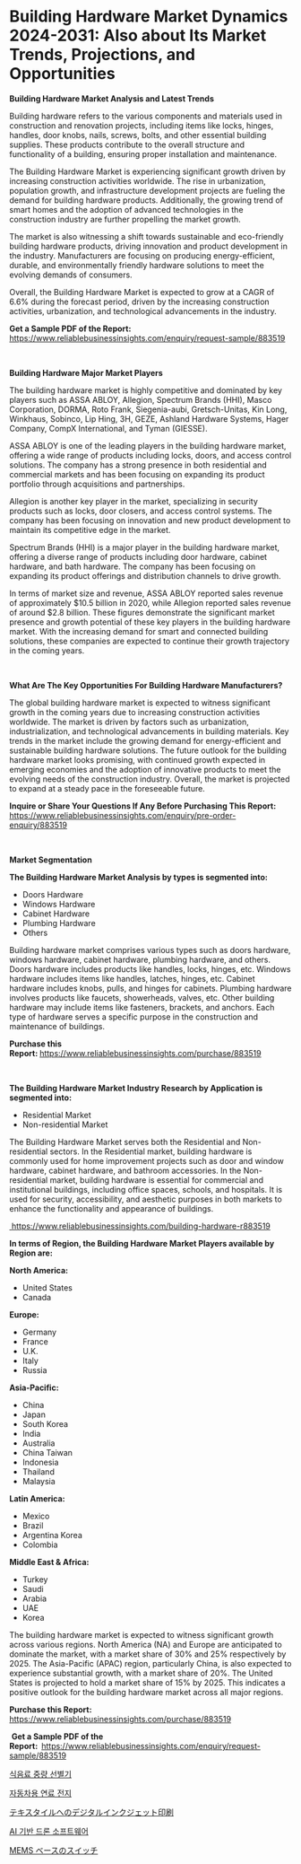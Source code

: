 <p><h1>Building Hardware Market Dynamics 2024-2031: Also about Its Market Trends, Projections, and Opportunities</h1></p><p><strong>Building Hardware Market Analysis and Latest Trends</strong></p>
<p><p>Building hardware refers to the various components and materials used in construction and renovation projects, including items like locks, hinges, handles, door knobs, nails, screws, bolts, and other essential building supplies. These products contribute to the overall structure and functionality of a building, ensuring proper installation and maintenance.</p><p>The Building Hardware Market is experiencing significant growth driven by increasing construction activities worldwide. The rise in urbanization, population growth, and infrastructure development projects are fueling the demand for building hardware products. Additionally, the growing trend of smart homes and the adoption of advanced technologies in the construction industry are further propelling the market growth.</p><p>The market is also witnessing a shift towards sustainable and eco-friendly building hardware products, driving innovation and product development in the industry. Manufacturers are focusing on producing energy-efficient, durable, and environmentally friendly hardware solutions to meet the evolving demands of consumers.</p><p>Overall, the Building Hardware Market is expected to grow at a CAGR of 6.6% during the forecast period, driven by the increasing construction activities, urbanization, and technological advancements in the industry.</p></p>
<p><strong>Get a Sample PDF of the Report:&nbsp;</strong> <a href="https://www.reliablebusinessinsights.com/enquiry/request-sample/883519">https://www.reliablebusinessinsights.com/enquiry/request-sample/883519</a></p>
<p>&nbsp;</p>
<p><strong>Building Hardware Major Market Players</strong></p>
<p><p>The building hardware market is highly competitive and dominated by key players such as ASSA ABLOY, Allegion, Spectrum Brands (HHI), Masco Corporation, DORMA, Roto Frank, Siegenia-aubi, Gretsch-Unitas, Kin Long, Winkhaus, Sobinco, Lip Hing, 3H, GEZE, Ashland Hardware Systems, Hager Company, CompX International, and Tyman (GIESSE).</p><p>ASSA ABLOY is one of the leading players in the building hardware market, offering a wide range of products including locks, doors, and access control solutions. The company has a strong presence in both residential and commercial markets and has been focusing on expanding its product portfolio through acquisitions and partnerships.</p><p>Allegion is another key player in the market, specializing in security products such as locks, door closers, and access control systems. The company has been focusing on innovation and new product development to maintain its competitive edge in the market.</p><p>Spectrum Brands (HHI) is a major player in the building hardware market, offering a diverse range of products including door hardware, cabinet hardware, and bath hardware. The company has been focusing on expanding its product offerings and distribution channels to drive growth.</p><p>In terms of market size and revenue, ASSA ABLOY reported sales revenue of approximately $10.5 billion in 2020, while Allegion reported sales revenue of around $2.8 billion. These figures demonstrate the significant market presence and growth potential of these key players in the building hardware market. With the increasing demand for smart and connected building solutions, these companies are expected to continue their growth trajectory in the coming years.</p></p>
<p>&nbsp;</p>
<p><strong>What Are The Key Opportunities For Building Hardware Manufacturers?</strong></p>
<p><p>The global building hardware market is expected to witness significant growth in the coming years due to increasing construction activities worldwide. The market is driven by factors such as urbanization, industrialization, and technological advancements in building materials. Key trends in the market include the growing demand for energy-efficient and sustainable building hardware solutions. The future outlook for the building hardware market looks promising, with continued growth expected in emerging economies and the adoption of innovative products to meet the evolving needs of the construction industry. Overall, the market is projected to expand at a steady pace in the foreseeable future.</p></p>
<p><strong>Inquire or Share Your Questions If Any Before Purchasing This Report:</strong> <a href="https://www.reliablebusinessinsights.com/enquiry/pre-order-enquiry/883519">https://www.reliablebusinessinsights.com/enquiry/pre-order-enquiry/883519</a></p>
<p>&nbsp;</p>
<p><strong>Market Segmentation</strong></p>
<p><strong>The Building Hardware Market Analysis by types is segmented into:</strong></p>
<p><ul><li>Doors Hardware</li><li>Windows Hardware</li><li>Cabinet Hardware</li><li>Plumbing Hardware</li><li>Others</li></ul></p>
<p><p>Building hardware market comprises various types such as doors hardware, windows hardware, cabinet hardware, plumbing hardware, and others. Doors hardware includes products like handles, locks, hinges, etc. Windows hardware includes items like handles, latches, hinges, etc. Cabinet hardware includes knobs, pulls, and hinges for cabinets. Plumbing hardware involves products like faucets, showerheads, valves, etc. Other building hardware may include items like fasteners, brackets, and anchors. Each type of hardware serves a specific purpose in the construction and maintenance of buildings.</p></p>
<p><strong>Purchase this Report:&nbsp;</strong><a href="https://www.reliablebusinessinsights.com/purchase/883519">https://www.reliablebusinessinsights.com/purchase/883519</a></p>
<p>&nbsp;</p>
<p><strong>The Building Hardware Market Industry Research by Application is segmented into:</strong></p>
<p><ul><li>Residential Market</li><li>Non-residential Market</li></ul></p>
<p><p>The Building Hardware Market serves both the Residential and Non-residential sectors. In the Residential market, building hardware is commonly used for home improvement projects such as door and window hardware, cabinet hardware, and bathroom accessories. In the Non-residential market, building hardware is essential for commercial and institutional buildings, including office spaces, schools, and hospitals. It is used for security, accessibility, and aesthetic purposes in both markets to enhance the functionality and appearance of buildings.</p></p>
<p><a href="https://www.reliablebusinessinsights.com/building-hardware-r883519">&nbsp;https://www.reliablebusinessinsights.com/building-hardware-r883519</a></p>
<p><strong>In terms of Region, the Building Hardware Market Players available by Region are:</strong></p>
<p>
    <p> <strong> North America: </strong>
        <ul>
            <li>United States</li>
            <li>Canada</li>
        </ul>
        </p> 
    <p> <strong> Europe: </strong>
        <ul>
            <li>Germany</li>
            <li>France</li>
            <li>U.K.</li>
            <li>Italy</li>
            <li>Russia</li>
        </ul>
        </p> 
    <p> <strong> Asia-Pacific: </strong>
        <ul>
            <li>China</li>
            <li>Japan</li>
            <li>South Korea</li>
            <li>India</li>
            <li>Australia</li>
            <li>China Taiwan</li>
            <li>Indonesia</li>
            <li>Thailand</li>
            <li>Malaysia</li>
        </ul>
        </p> 
    <p> <strong> Latin America: </strong>
        <ul>
            <li>Mexico</li>
            <li>Brazil</li>
            <li>Argentina Korea</li>
            <li>Colombia</li>
        </ul>
        </p> 
    <p> <strong> Middle East & Africa: </strong>
        <ul>
            <li>Turkey</li>
            <li>Saudi</li>
            <li>Arabia</li>
            <li>UAE</li>
            <li>Korea</li>
        </ul>
    </p>
    </p>
<p><p>The building hardware market is expected to witness significant growth across various regions. North America (NA) and Europe are anticipated to dominate the market, with a market share of 30% and 25% respectively by 2025. The Asia-Pacific (APAC) region, particularly China, is also expected to experience substantial growth, with a market share of 20%. The United States is projected to hold a market share of 15% by 2025. This indicates a positive outlook for the building hardware market across all major regions.</p></p>
<p><strong>Purchase this Report: </strong><a href="https://www.reliablebusinessinsights.com/purchase/883519">https://www.reliablebusinessinsights.com/purchase/883519</a></p>
<p>&nbsp;<strong>Get a Sample PDF of the Report:&nbsp;&nbsp;</strong><a href="https://www.reliablebusinessinsights.com/enquiry/request-sample/883519">https://www.reliablebusinessinsights.com/enquiry/request-sample/883519</a></p>
<p><strong></strong></p>
<p><p><a href="https://medium.com/@mayekuhic00/%EC%8B%9D%ED%92%88-%EB%B0%8F-%EC%9D%8C%EB%A3%8C-%EC%B2%B4%ED%81%AC%EC%9B%A8%EC%9D%B4%EC%96%B4-%EC%8B%9C%EC%9E%A5-%EB%B6%84%EC%84%9D-cagr-%EC%8B%9C%EC%9E%A5-%EC%84%B8%EB%B6%84%ED%99%94-%EB%B0%8F-%EA%B8%80%EB%A1%9C%EB%B2%8C-%EC%82%B0%EC%97%85-%EA%B0%9C%EC%9A%94-6c4133d1160f">식음료 중량 선별기</a></p><p><a href="https://medium.com/@adonispellea2022/%EC%9E%90%EB%8F%99%EC%B0%A8-%EC%8B%9C%EC%9E%A5%EC%9D%98-%EC%97%B0%EB%A3%8C-%EC%A0%84%EC%A7%80-2031%EB%85%84%EA%B9%8C%EC%A7%80%EC%9D%98-%ED%8A%B8%EB%A0%8C%EB%93%9C-%EC%98%88%EC%B8%A1-%EB%B0%8F-%EA%B2%BD%EC%9F%81-%EB%B6%84%EC%84%9D-59ec7808dc72">자동차용 연료 전지</a></p><p><a href="https://medium.com/@colbu56546/%E3%83%87%E3%82%B8%E3%82%BF%E3%83%AB%E3%82%A4%E3%83%B3%E3%82%AF%E3%82%B8%E3%82%A7%E3%83%83%E3%83%88%E3%83%86%E3%82%AD%E3%82%B9%E3%82%BF%E3%82%A4%E3%83%AB%E5%8D%B0%E5%88%B7%E3%81%AE%E5%B8%82%E5%A0%B4%E8%A6%8F%E6%A8%A1-%E5%B8%82%E5%A0%B4%E3%81%AE%E5%B1%95%E6%9C%9B%E3%81%A8%E5%B8%82%E5%A0%B4%E4%BA%88%E6%B8%AC-2024%E5%B9%B4%E3%81%8B%E3%82%892031%E5%B9%B4-4b748e6a7864">テキスタイルへのデジタルインクジェット印刷</a></p><p><a href="https://github.com/vsr06p4p49/Market-Research-Report-List-2/blob/main/605010881978.md">AI 기반 드론 소프트웨어</a></p><p><a href="https://github.com/EthanMorar2011/Market-Research-Report-List-1/blob/main/883718089510.md">MEMS ベースのスイッチ</a></p></p>